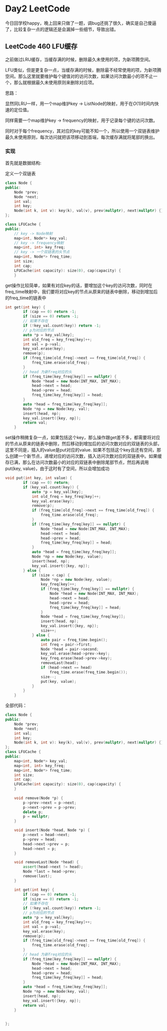 # Day2 LeetCode

今日回学校happy，晚上回来只做了一题，调bug还挑了很久，确实是自己傻逼了，比较复杂一点的逻辑还是会漏掉一些细节，导致出错。

## LeetCode 460 LFU缓存

之前做过LRU缓存，当缓存满的时候，删除最久未使用的项，为新项腾空间。

LFU类似，但是更复杂一点，当缓存满的时候，删除最不经常使用的项，为新项腾空间。那么这里就要维护每个键值对的访问次数，如果访问次数最小的项不止一个，那么就根据最久未使用原则来删除对应项。

思路：

显然同LRU一样，用一个map维护key -> ListNode的映射，用于在$O(1)$时间内快速的定位值。

同样需要一个map维护key -> frequency的映射，用于记录每个键的访问次数。

同时对于每个frequency，其对应的key可能不知一个，所以使用一个双链表维护最久未使用原则，每次访问就把该项移动到首端，每次缓存满就将尾部的换出。

### 实现

首先就是数据结构:

定义一个双链表

```cpp
class Node {
public:
    Node *prev;
    Node *next;
    int val;
    int key;
    Node(int k, int v): key(k), val(v), prev(nullptr), next(nullptr) {}
};
```

```cpp
class LFUCache {
public:
	// key -> Node映射
    map<int, Node*> key_val;
    // key -> frequency映射
    map<int, int> key_freq;
    // key -> 一个双链表的头节点
    map<int, Node*> freq_time; 
    int size;
    int cap;
    LFUCache(int capacity): size(0), cap(capacity) {
    }
```

get操作比较简单，如果有对应key的话，要增加这个key的访问次数，同时在freq_time映射中，我们要将对应key的节点从原来的链表中删除，移动到增加后的freq_time的链表中

```cpp
int get(int key) {
       	if (cap == 0) return -1;
        if (size == 0) return -1;
        // 如果不存在
        if (!key_val.count(key)) return -1;
        // p为对应的节点
        auto *p = key_val[key];
        int old_freq = key_freq[key]++;
        int val = p->val;
        key_val.erase(key);
        remove(p);
        if (freq_time[old_freq]->next == freq_time[old_freq]) {
            freq_time.erase(old_freq);
        }
        // head 为新freq对应的头
        if (freq_time[key_freq[key]] == nullptr) {
            Node *head = new Node(INT_MAX, INT_MAX);
            head->next = head;
            head->prev = head;
            freq_time[key_freq[key]] = head;
        }
        auto *head = freq_time[key_freq[key]];
        Node *np = new Node(key, val);
        insert(head, np);
        key_val.insert({key, np});
        return val;
    }
```

set操作稍微复杂一点，如果包括这个key，那么操作跟get差不多，都需要将对应的节点从原来的链表中删除，然后移动到增加后的访问次数对应的双链表的头部，这里不同是，插入的value是put对应的value. 如果不包括这个key且还有空间，那么创建一个新节点，递增对应的访问次数，插入访问次数对应的双链表中。如果缓存已满，那么在访问次数最小的对应的双链表中删除尾部节点，然后再调用put(key, value)，由于这时有了空间，所以会增加成功

```cpp
void put(int key, int value) {
        if (cap == 0) return;
        if (key_val.count(key)) {
            auto *p = key_val[key];
            int old_freq = key_freq[key]++;           
            key_val.erase(key);
            remove(p);
            if (freq_time[old_freq]->next == freq_time[old_freq]) {
                freq_time.erase(old_freq);
            }
            if (freq_time[key_freq[key]] == nullptr) {
                Node *head = new Node(INT_MAX, INT_MAX);
                head->next = head;
                head->prev = head;
                freq_time[key_freq[key]] = head;
            }
            auto *head = freq_time[key_freq[key]];
            Node *np = new Node(key, value);
            insert(head, np);
            key_val.insert({key, np});
        } else {
            if (size < cap) {
                Node *np = new Node(key, value);
                key_freq[key]++;
                if (freq_time[key_freq[key]] == nullptr) {
                    Node *head = new Node(INT_MAX, INT_MAX);
                    head->next = head;
                    head->prev = head;
                    freq_time[key_freq[key]] = head;
                }
                Node *head = freq_time[key_freq[key]];
                insert(head, np);
                key_val.insert({key, np});
                size++;
            } else {
                auto pair = freq_time.begin();
                int freq = pair->first;
                Node *head = pair->second;
                key_val.erase(head->prev->key);
                key_freq.erase(head->prev->key);
                removeLast(head);
                if (head->next == head)
                    freq_time.erase(freq_time.begin());
                size--;
                put(key, value);
            }
        }
    }
```

全部代码：

```cpp
class Node {
public:
    Node *prev;
    Node *next;
    int val;
    int key;
    Node(int k, int v): key(k), val(v), prev(nullptr), next(nullptr) {}
};
class LFUCache {
public:
    map<int, Node*> key_val;
    map<int, int> key_freq;
    map<int, Node*> freq_time; 
    int size;
    int cap;
    LFUCache(int capacity): size(0), cap(capacity) {
    }
    
    void remove(Node *p) {
        p->prev->next = p->next;
        p->next->prev = p->prev;
        delete p;
        p = nullptr;        
    }

    void insert(Node *head, Node *p) {
        p->next = head->next;
        p->prev = head;
        head->next->prev = p;
        head->next = p;
    }

    void removeLast(Node *head) {
        assert(head->next != head);
        Node *last = head->prev;
        remove(last);
    }

    int get(int key) {
        if (cap == 0) return -1;
        if (size == 0) return -1;
        // 如果不存在
        if (!key_val.count(key)) return -1;
        // p为对应的节点
        auto *p = key_val[key];
        int old_freq = key_freq[key]++;
        int val = p->val;
        key_val.erase(key);
        remove(p);
        if (freq_time[old_freq]->next == freq_time[old_freq]) {
            freq_time.erase(old_freq);
        }
        // head 为新freq对应的头
        if (freq_time[key_freq[key]] == nullptr) {
            Node *head = new Node(INT_MAX, INT_MAX);
            head->next = head;
            head->prev = head;
            freq_time[key_freq[key]] = head;
        }
        auto *head = freq_time[key_freq[key]];
        Node *np = new Node(key, val);
        insert(head, np);
        key_val.insert({key, np});
        return val;
    }
    
    
};
```
